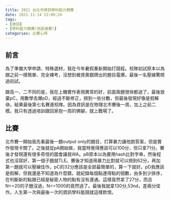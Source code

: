```yaml
---
title: 2021 台北市資訊學科能力競賽
date: 2021-11-14 13:09:24
tags: 
- [資訊] 
- [學科能力競賽(地區複賽)]
categories: 比賽心得
---
```

## 前言
為了準備大學申請、特殊選材，我在今年暑假重新開始打競程。校隊初試原本以為跟之前一樣簡單、完全裸考，沒想到被資奧銀牌出的題目電爆，最後一名壓線驚險過初試。
<!--more-->
跟高一、二不同的是，我在上機實作表現異常的好，前面兩題很快都過了，最後放棄pC，用數學去爆pD，經過不斷修正，撈到一些分數，但最後發現好像是假解:sweat_smile:。結果最後第七名賽進校隊。因為資訊是在物理北市賽後一周，加上之前二模。我只有透過培訓跟回家抱一周的佛腳，就上戰場了。

## 比賽
北市賽一開始我先看最後一題output only的題目，打算暴力讓他跑答案，但是實作發現卡關了。之後就從pA開始做，我當時覺得應該可以100分，但只拿71分。賽後才發現還有很多奇怪的圖會讓我WA。pB原本以為要用hash比對字串，然後程式也沒寫好，第一個子題就TLE。賽後才知道用暴力比對就可以撈到62分，再加第一題就可以壓線佳作。pC的32分應該是全部最簡單的，算一下就好。pD我應該是假解，但我還是不知道為什麼錯，就紀錄每個點連得點的個數，由多到少排序，在判斷新的點跟已經是秘密人物的點有沒有連通。這樣竟然拿了27分，而且N<=20的子題沒過，N<=1000的竟然過了。最後我就拿130分,53nd，差兩分佳作。人生第一次與最後一次的資訊學科能競就這樣飲恨。
